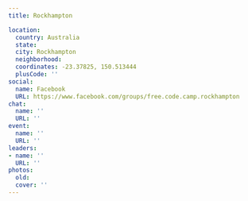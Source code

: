 ```yaml
---
title: Rockhampton

location:
  country: Australia
  state: 
  city: Rockhampton
  neighborhood: 
  coordinates: -23.37825, 150.513444
  plusCode: ''
social:
  name: Facebook
  URL: https://www.facebook.com/groups/free.code.camp.rockhampton
chat:
  name: ''
  URL: ''
event:
  name: ''
  URL: ''
leaders:
- name: ''
  URL: ''
photos:
  old: 
  cover: ''
---
```

